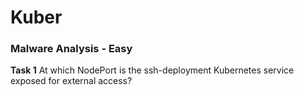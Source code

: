# Kuber
### Malware Analysis - Easy

**Task 1**
At which NodePort is the ssh-deployment Kubernetes service exposed for external access?
